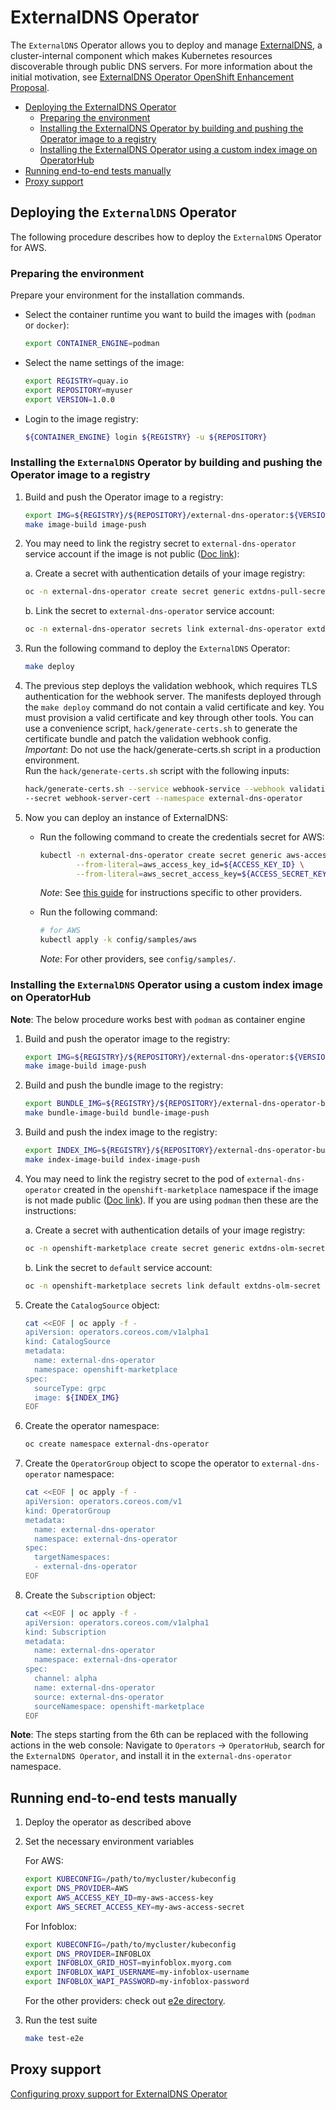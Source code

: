 # ExternalDNS Operator

The `ExternalDNS` Operator allows you to deploy and manage [ExternalDNS](https://github.com/kubernetes-sigs/external-dns), a cluster-internal component which makes Kubernetes resources discoverable through public DNS servers. For more information about the initial motivation, see [ExternalDNS Operator OpenShift Enhancement Proposal](https://github.com/openshift/enhancements/pull/786).

- [Deploying the ExternalDNS Operator](#deploying-the-externaldns-operator)
    - [Preparing the environment](#preparing-the-environment)
    - [Installing the ExternalDNS Operator by building and pushing the Operator image to a registry](#installing-the-externaldns-operator-by-building-and-pushing-the-operator-image-to-a-registry)
    - [Installing the ExternalDNS Operator using a custom index image on OperatorHub](#installing-the-externaldns-operator-using-a-custom-index-image-on-operatorhub)
- [Running end-to-end tests manually](#running-end-to-end-tests-manually)
- [Proxy support](#proxy-support)

## Deploying the `ExternalDNS` Operator
The following procedure describes how to deploy the `ExternalDNS` Operator for AWS.     

### Preparing the environment
Prepare your environment for the installation commands.

- Select the container runtime you want to build the images with (`podman` or `docker`):
    ```sh
    export CONTAINER_ENGINE=podman
    ```
- Select the name settings of the image:
    ```sh
    export REGISTRY=quay.io
    export REPOSITORY=myuser
    export VERSION=1.0.0
    ```
- Login to the image registry:
    ```sh
    ${CONTAINER_ENGINE} login ${REGISTRY} -u ${REPOSITORY}
    ```

### Installing the `ExternalDNS` Operator by building and pushing the Operator image to a registry
1. Build and push the Operator image to a registry:
   ```sh
   export IMG=${REGISTRY}/${REPOSITORY}/external-dns-operator:${VERSION}
   make image-build image-push
   ```

2. You may need to link the registry secret to `external-dns-operator` service account if the image is not public ([Doc link](https://docs.openshift.com/container-platform/4.10/openshift_images/managing_images/using-image-pull-secrets.html#images-allow-pods-to-reference-images-from-secure-registries_using-image-pull-secrets)):

    a. Create a secret with authentication details of your image registry:
    ```sh
    oc -n external-dns-operator create secret generic extdns-pull-secret  --type=kubernetes.io/dockercfg  --from-file=.dockercfg=${XDG_RUNTIME_DIR}/containers/auth.json
    ```
    b. Link the secret to `external-dns-operator` service account:
    ```sh
    oc -n external-dns-operator secrets link external-dns-operator extdns-pull-secret --for=pull
    ````

3. Run the following command to deploy the `ExternalDNS` Operator:
    ```sh
    make deploy
    ```

4. The previous step deploys the validation webhook, which requires TLS authentication for the webhook server. The
   manifests deployed through the `make deploy` command do not contain a valid certificate and key. You must provision a valid certificate and key through other tools.
   You can use a convenience script, `hack/generate-certs.sh` to generate the certificate bundle and patch the validation webhook config.   
   _Important_: Do not use the hack/generate-certs.sh script in a production environment.   
   Run the `hack/generate-certs.sh` script with the following inputs:
   ```sh
   hack/generate-certs.sh --service webhook-service --webhook validating-webhook-configuration \
   --secret webhook-server-cert --namespace external-dns-operator
   ```

5. Now you can deploy an instance of ExternalDNS:
    * Run the following command to create the credentials secret for AWS:
        ```sh
        kubectl -n external-dns-operator create secret generic aws-access-key \
                --from-literal=aws_access_key_id=${ACCESS_KEY_ID} \
                --from-literal=aws_secret_access_key=${ACCESS_SECRET_KEY}
        ```
       *Note*: See [this guide](./docs/usage.md) for instructions specific to other providers.
      
    * Run the following command:
      ```sh
      # for AWS
      kubectl apply -k config/samples/aws
      ```
       *Note*: For other providers, see `config/samples/`.


### Installing the `ExternalDNS` Operator using a custom index image on OperatorHub
**Note**: The below procedure works best with `podman` as container engine
    
1. Build and push the operator image to the registry:
    ```sh
    export IMG=${REGISTRY}/${REPOSITORY}/external-dns-operator:${VERSION}
    make image-build image-push
    ```

2. Build and push the bundle image to the registry:
    ```sh
    export BUNDLE_IMG=${REGISTRY}/${REPOSITORY}/external-dns-operator-bundle:${VERSION}
    make bundle-image-build bundle-image-push
    ```

3. Build and push the index image to the registry:
   ```sh
   export INDEX_IMG=${REGISTRY}/${REPOSITORY}/external-dns-operator-bundle-index:${VERSION}
   make index-image-build index-image-push
   ```

4. You may need to link the registry secret to the pod of `external-dns-operator` created in the `openshift-marketplace` namespace if the image is not made public ([Doc link](https://docs.openshift.com/container-platform/4.10/openshift_images/managing_images/using-image-pull-secrets.html#images-allow-pods-to-reference-images-from-secure-registries_using-image-pull-secrets)). If you are using `podman` then these are the instructions:

    a. Create a secret with authentication details of your image registry:
    ```sh
    oc -n openshift-marketplace create secret generic extdns-olm-secret  --type=kubernetes.io/dockercfg  --from-file=.dockercfg=${XDG_RUNTIME_DIR}/containers/auth.json
    ```
    b. Link the secret to `default` service account:
    ```sh
    oc -n openshift-marketplace secrets link default extdns-olm-secret --for=pull
    ````

5. Create the `CatalogSource` object:
   ```sh
   cat <<EOF | oc apply -f -
   apiVersion: operators.coreos.com/v1alpha1
   kind: CatalogSource
   metadata:
     name: external-dns-operator
     namespace: openshift-marketplace
   spec:
     sourceType: grpc
     image: ${INDEX_IMG}
   EOF
   ```

6. Create the operator namespace:
    ```sh
    oc create namespace external-dns-operator
    ```

7. Create the `OperatorGroup` object to scope the operator to `external-dns-operator` namespace:
    ```sh
    cat <<EOF | oc apply -f -
    apiVersion: operators.coreos.com/v1
    kind: OperatorGroup
    metadata:
      name: external-dns-operator
      namespace: external-dns-operator
    spec:
      targetNamespaces:
      - external-dns-operator
    EOF
    ```

8. Create the `Subscription` object:
    ```sh
    cat <<EOF | oc apply -f -
    apiVersion: operators.coreos.com/v1alpha1
    kind: Subscription
    metadata:
      name: external-dns-operator
      namespace: external-dns-operator
    spec:
      channel: alpha
      name: external-dns-operator
      source: external-dns-operator
      sourceNamespace: openshift-marketplace
    EOF
    ```

**Note**: The steps starting from the 6th can be replaced with the following actions in the web console: Navigate to  `Operators` -> `OperatorHub`, search for the `ExternalDNS Operator`,  and install it in the `external-dns-operator` namespace.

## Running end-to-end tests manually

1. Deploy the operator as described above

2. Set the necessary environment variables

   For AWS:
   ```sh
   export KUBECONFIG=/path/to/mycluster/kubeconfig
   export DNS_PROVIDER=AWS
   export AWS_ACCESS_KEY_ID=my-aws-access-key
   export AWS_SECRET_ACCESS_KEY=my-aws-access-secret
   ```
   For Infoblox:
   ```sh
   export KUBECONFIG=/path/to/mycluster/kubeconfig
   export DNS_PROVIDER=INFOBLOX
   export INFOBLOX_GRID_HOST=myinfoblox.myorg.com
   export INFOBLOX_WAPI_USERNAME=my-infoblox-username
   export INFOBLOX_WAPI_PASSWORD=my-infoblox-password
   ```
   For the other providers: check out [e2e directory](./test/e2e/).

3. Run the test suite
   ```sh
   make test-e2e
   ```

## Proxy support

[Configuring proxy support for ExternalDNS Operator](./docs/proxy.md)
